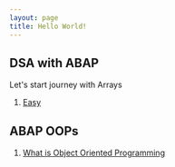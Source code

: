 ```yaml
---
layout: page
title: Hello World!
---
```


## DSA with ABAP
Let's start journey with Arrays
1. [Easy](Arrays-easy.md)

## ABAP OOPs
1. [What is Object Oriented Programming](OOPS/oops-basics.md)
